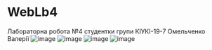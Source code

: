 # WebLb4
Лабораторна робота №4 студентки групи КІУКІ-19-7 Омельченко Валерії
![image](https://user-images.githubusercontent.com/113056738/233850361-96e7c760-f7bb-4bd2-80a2-f225c96b6a94.png)
![image](https://user-images.githubusercontent.com/113056738/233850231-e2f3c474-7d11-473b-a8f6-ace2c9dd84cd.png)
![image](https://user-images.githubusercontent.com/113056738/233850275-a656088a-3723-4394-827a-1c39730fdc39.png)
![image](https://user-images.githubusercontent.com/113056738/233850317-197e0161-edd0-41f0-9a63-54d5ea6096f7.png)
